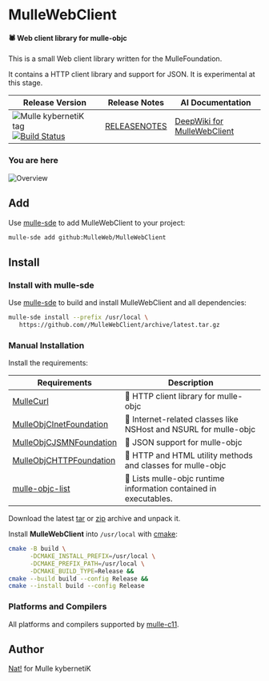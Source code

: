 # MulleWebClient

#### 🕷  Web client library for mulle-objc

This is a small Web client library written for the MulleFoundation.

It contains a HTTP client library and support for JSON. It is experimental
at this stage.




| Release Version                                       | Release Notes  | AI Documentation
|-------------------------------------------------------|----------------|---------------
| ![Mulle kybernetiK tag](https://img.shields.io/github/tag/MulleWeb/MulleWebClient.svg) [![Build Status](https://github.com/MulleWeb/MulleWebClient/workflows/CI/badge.svg)](//github.com/MulleWeb/MulleWebClient/actions) | [RELEASENOTES](RELEASENOTES.md) | [DeepWiki for MulleWebClient](https://deepwiki.com/MulleWeb/MulleWebClient)








### You are here

![Overview](overview.dot.svg)


## Add

Use [mulle-sde](//github.com/mulle-sde) to add MulleWebClient to your project:

``` sh
mulle-sde add github:MulleWeb/MulleWebClient
```

## Install

### Install with mulle-sde

Use [mulle-sde](//github.com/mulle-sde) to build and install MulleWebClient and all dependencies:

``` sh
mulle-sde install --prefix /usr/local \
   https://github.com//MulleWebClient/archive/latest.tar.gz
```

### Manual Installation

Install the requirements:

| Requirements                                 | Description
|----------------------------------------------|-----------------------
| [MulleCurl](https://github.com/MulleWeb/MulleCurl)             | 🥌 HTTP client library for mulle-objc
| [MulleObjCInetFoundation](https://github.com/MulleWeb/MulleObjCInetFoundation)             | 📠 Internet-related classes like NSHost and NSURL for mulle-objc
| [MulleObjCJSMNFoundation](https://github.com/MulleWeb/MulleObjCJSMNFoundation)             | 🌼 JSON support for mulle-objc
| [MulleObjCHTTPFoundation](https://github.com/MulleWeb/MulleObjCHTTPFoundation)             | 🎫 HTTP and HTML utility methods and classes for mulle-objc
| [mulle-objc-list](https://github.com/mulle-objc/mulle-objc-list)             | 📒 Lists mulle-objc runtime information contained in executables.

Download the latest [tar](https://github.com/MulleWeb/MulleWebClient/archive/refs/tags/latest.tar.gz) or [zip](https://github.com/MulleWeb/MulleWebClient/archive/refs/tags/latest.zip) archive and unpack it.

Install **MulleWebClient** into `/usr/local` with [cmake](https://cmake.org):

``` sh
cmake -B build \
      -DCMAKE_INSTALL_PREFIX=/usr/local \
      -DCMAKE_PREFIX_PATH=/usr/local \
      -DCMAKE_BUILD_TYPE=Release &&
cmake --build build --config Release &&
cmake --install build --config Release
```

### Platforms and Compilers

All platforms and compilers supported by
[mulle-c11](//github.com/mulle-c/mulle-c11).


## Author

[Nat!](https://mulle-kybernetik.com/weblog) for Mulle kybernetiK  

